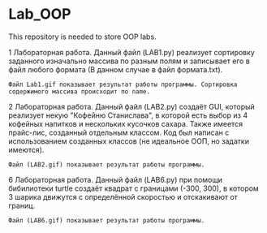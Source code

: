 # Lab_OOP
This repository is needed to store OOP labs.


1 Лабораторная работа.
    Данный файл (LAB1.py) реализует сортировку заданного изначально массива по разным полям и записывает его в файл любого формата (В данном случае в файл формата.txt).
  
    Файл Lab1.gif показывает результат работы программы. Сортировка содержимого массива происходит по name.


2 Лабораторная работа.
    Данный файл (LAB2.py) создаёт GUI, который реализует некую "Кофейню Станислава", в которой есть выбор из 4 кофейных напитков и нескольких кусочков сахара. Также имеется прайс-лис, созданный отдельным классом. Код был написан с использованием созданных классов (не идеальное ООП, но задатки имеются).
    
    Файл (LAB2.gif) показывает результат работы программы.


6 Лабораторная работа.
    Данный файл (LAB6.py) при помощи бибилиотеки turtle создаёт квадрат с границами (-300, 300), в котором 3 шарика движутся с определённой скоростью и отскакивают от границ.
    
    Файл (LAB6.gif) показывает результат работы программы.
